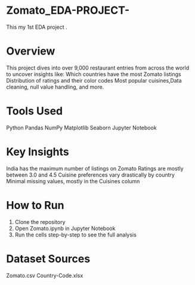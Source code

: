 # Zomato_EDA-PROJECT-
This my 1st EDA project .

# Overview

This project dives into over 9,000 restaurant entries from across the world to uncover insights like:
Which countries have the most Zomato listings
Distribution of ratings and their color codes
Most popular cuisines,Data cleaning, null value handling, and more.

# Tools Used
Python
Pandas
NumPy
Matplotlib
Seaborn
Jupyter Notebook

# Key Insights
India has the maximum number of listings on Zomato
Ratings are mostly between 3.0 and 4.5
Cuisine preferences vary drastically by country
Minimal missing values, mostly in the Cuisines column

# How to Run

1. Clone the repository
2. Open Zomato.ipynb in Jupyter Notebook
3. Run the cells step-by-step to see the full analysis

# Dataset Sources
Zomato.csv
Country-Code.xlsx


